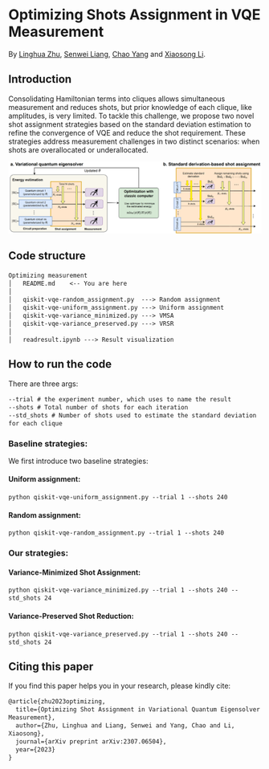 # Optimizing Shots Assignment in VQE Measurement
By [Linghua Zhu](https://scholar.google.com/citations?user=FGBSTlMfRP0C&hl=en), [Senwei Liang](https://leungsamwai.github.io), [Chao Yang](https://github.com/) and [Xiaosong Li](https://chem.washington.edu/people/xiaosong-li).
## Introduction
Consolidating Hamiltonian terms into cliques allows 
simultaneous measurement and reduces shots, but prior knowledge of each clique, 
like amplitudes, is very limited. To tackle this challenge, we propose two novel shot assignment strategies based 
on the standard deviation estimation to refine the convergence of VQE and reduce the 
shot requirement. These strategies address measurement challenges in two distinct 
scenarios: when shots are overallocated or underallocated.

![image](quantum.png)

## Code structure
```commandline
Optimizing measurement
│   README.md    <-- You are here
│
│   qiskit-vqe-random_assignment.py  ---> Random assignment
│   qiskit-vqe-uniform_assignment.py ---> Uniform assignment
│   qiskit-vqe-variance_minimized.py ---> VMSA
│   qiskit-vqe-variance_preserved.py ---> VRSR
│   
│   readresult.ipynb ---> Result visualization
```
## How to run the code
There are three args: 
```commandline
--trial # the experiment number, which uses to name the result
--shots # Total number of shots for each iteration
--std_shots # Number of shots used to estimate the standard deviation for each clique
```
### Baseline strategies:
We first introduce two baseline strategies:
#### Uniform assignment:
```commandline
python qiskit-vqe-uniform_assignment.py --trial 1 --shots 240
```
#### Random assignment:
```commandline
python qiskit-vqe-random_assignment.py --trial 1 --shots 240
```
### Our strategies:
#### Variance-Minimized Shot Assignment:
```commandline
python qiskit-vqe-variance_minimized.py --trial 1 --shots 240 --std_shots 24
```
#### Variance-Preserved Shot Reduction:
```commandline
python qiskit-vqe-variance_preserved.py --trial 1 --shots 240 --std_shots 24
```

## Citing this paper
If you find this paper helps you in your research, please kindly cite:
```
@article{zhu2023optimizing,
  title={Optimizing Shot Assignment in Variational Quantum Eigensolver Measurement},
  author={Zhu, Linghua and Liang, Senwei and Yang, Chao and Li, Xiaosong},
  journal={arXiv preprint arXiv:2307.06504},
  year={2023}
}
```
